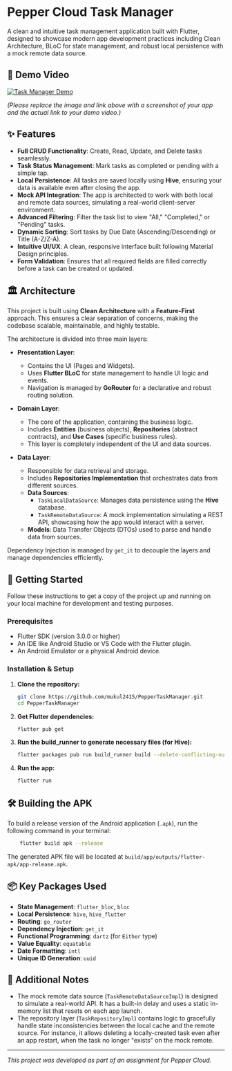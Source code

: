# Pepper Cloud Task Manager

A clean and intuitive task management application built with Flutter, designed to showcase modern app development practices including Clean Architecture, BLoC for state management, and robust local persistence with a mock remote data source.

## 🎥 Demo Video

[![Task Manager Demo](https://img.youtube.com/vi/dQw4w9WgXcQ/0.jpg)](https://www.youtube.com/watch?v=dQw4w9WgXcQ)

*(Please replace the image and link above with a screenshot of your app and the actual link to your demo video.)*

## ✨ Features

- **Full CRUD Functionality**: Create, Read, Update, and Delete tasks seamlessly.
- **Task Status Management**: Mark tasks as completed or pending with a simple tap.
- **Local Persistence**: All tasks are saved locally using **Hive**, ensuring your data is available even after closing the app.
- **Mock API Integration**: The app is architected to work with both local and remote data sources, simulating a real-world client-server environment.
- **Advanced Filtering**: Filter the task list to view "All," "Completed," or "Pending" tasks.
- **Dynamic Sorting**: Sort tasks by Due Date (Ascending/Descending) or Title (A-Z/Z-A).
- **Intuitive UI/UX**: A clean, responsive interface built following Material Design principles.
- **Form Validation**: Ensures that all required fields are filled correctly before a task can be created or updated.

## 🏛️ Architecture

This project is built using **Clean Architecture** with a **Feature-First** approach. This ensures a clear separation of concerns, making the codebase scalable, maintainable, and highly testable.

The architecture is divided into three main layers:

-   **Presentation Layer**:
    -   Contains the UI (Pages and Widgets).
    -   Uses **Flutter BLoC** for state management to handle UI logic and events.
    -   Navigation is managed by **GoRouter** for a declarative and robust routing solution.

-   **Domain Layer**:
    -   The core of the application, containing the business logic.
    -   Includes **Entities** (business objects), **Repositories** (abstract contracts), and **Use Cases** (specific business rules).
    -   This layer is completely independent of the UI and data sources.

-   **Data Layer**:
    -   Responsible for data retrieval and storage.
    -   Includes **Repositories Implementation** that orchestrates data from different sources.
    -   **Data Sources**:
        -   `TaskLocalDataSource`: Manages data persistence using the **Hive** database.
        -   `TaskRemoteDataSource`: A mock implementation simulating a REST API, showcasing how the app would interact with a server.
    -   **Models**: Data Transfer Objects (DTOs) used to parse and handle data from sources.

Dependency Injection is managed by `get_it` to decouple the layers and manage dependencies efficiently.

## 🚀 Getting Started

Follow these instructions to get a copy of the project up and running on your local machine for development and testing purposes.

### Prerequisites

-   Flutter SDK (version 3.0.0 or higher)
-   An IDE like Android Studio or VS Code with the Flutter plugin.
-   An Android Emulator or a physical Android device.

### Installation & Setup

1.  **Clone the repository:**
    ```sh
    git clone https://github.com/mukul2415/PepperTaskManager.git
    cd PepperTaskManager
    ```

2.  **Get Flutter dependencies:**
    ```sh
    flutter pub get
    ```

3.  **Run the build_runner to generate necessary files (for Hive):**
    ```sh
    flutter packages pub run build_runner build --delete-conflicting-outputs
    ```

4.  **Run the app:**
    ```sh
    flutter run
    ```

## 🛠️ Building the APK

To build a release version of the Android application (`.apk`), run the following command in your terminal:

```sh
    flutter build apk --release
```

The generated APK file will be located at `build/app/outputs/flutter-apk/app-release.apk`.

## 📦 Key Packages Used

-   **State Management**: `flutter_bloc`, `bloc`
-   **Local Persistence**: `hive`, `hive_flutter`
-   **Routing**: `go_router`
-   **Dependency Injection**: `get_it`
-   **Functional Programming**: `dartz` (for `Either` type)
-   **Value Equality**: `equatable`
-   **Date Formatting**: `intl`
-   **Unique ID Generation**: `uuid`

## 📝 Additional Notes

-   The mock remote data source (`TaskRemoteDataSourceImpl`) is designed to simulate a real-world API. It has a built-in delay and uses a static in-memory list that resets on each app launch.
-   The repository layer (`TaskRepositoryImpl`) contains logic to gracefully handle state inconsistencies between the local cache and the remote source. For instance, it allows deleting a locally-created task even after an app restart, when the task no longer "exists" on the mock remote.

---

*This project was developed as part of an assignment for Pepper Cloud.*